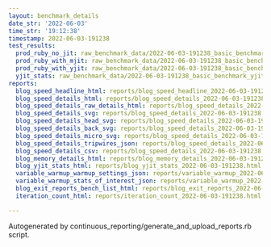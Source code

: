 ```yaml
---
layout: benchmark_details
date_str: '2022-06-03'
time_str: '19:12:38'
timestamp: 2022-06-03-191238
test_results:
  prod_ruby_no_jit: raw_benchmark_data/2022-06-03-191238_basic_benchmark_prod_ruby_no_jit.json
  prod_ruby_with_mjit: raw_benchmark_data/2022-06-03-191238_basic_benchmark_prod_ruby_with_mjit.json
  prod_ruby_with_yjit: raw_benchmark_data/2022-06-03-191238_basic_benchmark_prod_ruby_with_yjit.json
  yjit_stats: raw_benchmark_data/2022-06-03-191238_basic_benchmark_yjit_stats.json
reports:
  blog_speed_headline_html: reports/blog_speed_headline_2022-06-03-191238.html
  blog_speed_details_html: reports/blog_speed_details_2022-06-03-191238.html
  blog_speed_details_raw_details_html: reports/blog_speed_details_2022-06-03-191238.raw_details.html
  blog_speed_details_svg: reports/blog_speed_details_2022-06-03-191238.svg
  blog_speed_details_head_svg: reports/blog_speed_details_2022-06-03-191238.head.svg
  blog_speed_details_back_svg: reports/blog_speed_details_2022-06-03-191238.back.svg
  blog_speed_details_micro_svg: reports/blog_speed_details_2022-06-03-191238.micro.svg
  blog_speed_details_tripwires_json: reports/blog_speed_details_2022-06-03-191238.tripwires.json
  blog_speed_details_csv: reports/blog_speed_details_2022-06-03-191238.csv
  blog_memory_details_html: reports/blog_memory_details_2022-06-03-191238.html
  blog_yjit_stats_html: reports/blog_yjit_stats_2022-06-03-191238.html
  variable_warmup_warmup_settings_json: reports/variable_warmup_2022-06-03-191238.warmup_settings.json
  variable_warmup_stats_of_interest_json: reports/variable_warmup_2022-06-03-191238.stats_of_interest.json
  blog_exit_reports_bench_list_html: reports/blog_exit_reports_2022-06-03-191238.bench_list.html
  iteration_count_html: reports/iteration_count_2022-06-03-191238.html

---
```

Autogenerated by continuous_reporting/generate_and_upload_reports.rb script.
